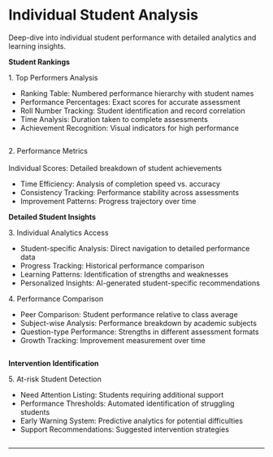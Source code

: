 # Individual Student Analysis

Deep-dive into individual student performance with detailed analytics and learning insights.

**Student Rankings**

1\. Top Performers Analysis

* Ranking Table: Numbered performance hierarchy with student names
* Performance Percentages: Exact scores for accurate assessment
* Roll Number Tracking: Student identification and record correlation
* Time Analysis: Duration taken to complete assessments
* Achievement Recognition: Visual indicators for high performance

<figure><img src="../../.gitbook/assets/Screenshot 2025-08-21 at 10.07.25 PM.png" alt=""><figcaption></figcaption></figure>

2\. Performance Metrics\
\
Individual Scores: Detailed breakdown of student achievements

* Time Efficiency: Analysis of completion speed vs. accuracy
* Consistency Tracking: Performance stability across assessments
* Improvement Patterns: Progress trajectory over time

**Detailed Student Insights**

3\. Individual Analytics Access

* Student-specific Analysis: Direct navigation to detailed performance data
* Progress Tracking: Historical performance comparison
* Learning Patterns: Identification of strengths and weaknesses
* Personalized Insights: AI-generated student-specific recommendations

4\. Performance Comparison

* Peer Comparison: Student performance relative to class average
* Subject-wise Analysis: Performance breakdown by academic subjects
* Question-type Performance: Strengths in different assessment formats
* Growth Tracking: Improvement measurement over time



<figure><img src="../../.gitbook/assets/Screenshot 2025-08-21 at 10.10.37 PM.png" alt=""><figcaption></figcaption></figure>

**Intervention Identification**

5\. At-risk Student Detection

* Need Attention Listing: Students requiring additional support
* Performance Thresholds: Automated identification of struggling students
* Early Warning System: Predictive analytics for potential difficulties
* Support Recommendations: Suggested intervention strategies

<figure><img src="../../.gitbook/assets/Screenshot 2025-08-21 at 10.13.05 PM.png" alt=""><figcaption></figcaption></figure>

***

####
